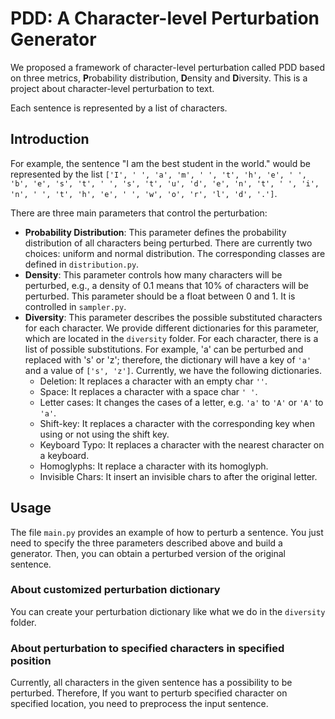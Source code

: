 # PDD: A Character-level Perturbation Generator

We proposed a framework of character-level perturbation called PDD based on three metrics, **P**robability distribution, **D**ensity and **D**iversity. This is a project about character-level perturbation to text.

Each sentence is represented by a list of characters.

## Introduction

For example, the sentence "I am the best student in the world." would be represented by the list `['I', ' ', 'a', 'm', ' ', 't', 'h', 'e', ' ', 'b', 'e', 's', 't', ' ', 's', 't', 'u', 'd', 'e', 'n', 't', ' ', 'i', 'n', ' ', 't', 'h', 'e', ' ', 'w', 'o', 'r', 'l', 'd', '.']`.

There are three main parameters that control the perturbation:

- **Probability Distribution**: This parameter defines the probability distribution of all characters being perturbed. There are currently two choices: uniform and normal distribution. The corresponding classes are defined in `distribution.py`.
- **Density**: This parameter controls how many characters will be perturbed, e.g., a density of $0.1$ means that $10\%$ of characters will be perturbed. This parameter should be a float between $0$ and $1$. It is controlled in `sampler.py`.
- **Diversity**: This parameter describes the possible substituted characters for each character. We provide different dictionaries for this parameter, which are located in the `diversity` folder. For each character, there is a list of possible substitutions. For example, 'a' can be perturbed and replaced with 's' or 'z'; therefore, the dictionary will have a key of `'a'` and a value of `['s', 'z']`. Currently, we have the following dictionaries.
  - Deletion: It replaces a character with an empty char `''`.
  - Space: It replaces a character with a space char `' '`.
  - Letter cases: It changes the cases of a letter, e.g. `'a'` to `'A'` or `'A'` to `'a'`.
  - Shift-key: It replaces a character with the corresponding key when using or not using the shift key.
  - Keyboard Typo: It replaces a character with the nearest character on a keyboard.
  - Homoglyphs: It replace a character with its homoglyph.
  - Invisible Chars: It insert an invisible chars to after the original letter.

## Usage

The file `main.py` provides an example of how to perturb a sentence. You just need to specify the three parameters described above and build a generator. Then, you can obtain a perturbed version of the original sentence.

### About customized perturbation dictionary

You can create your perturbation dictionary like what we do in the `diversity` folder.

### About perturbation to specified characters in specified position

Currently, all characters in the given sentence has a possibility to be perturbed. Therefore, If you want to perturb specified character on specified location, you need to preprocess the input sentence.


